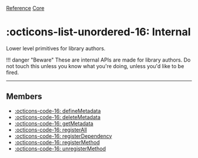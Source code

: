 <div class="ompdoc-reference-breadcrumbs">
<a href="../../">Reference</a>
<a href="../">Core</a>
</div>

# :octicons-list-unordered-16: Internal

Lower level primitives for library authors.

!!! danger "Beware"
    These are internal APIs are made for library authors. Do not touch this unless you
    know what you're doing, unless you'd like to be fired.

---

## Members

- [:octicons-code-16: defineMetadata](define-metadata.md)
- [:octicons-code-16: deleteMetadata](delete-metadata.md)
- [:octicons-code-16: getMetadata](get-metadata.md)
- [:octicons-code-16: registerAll](register-all.md)
- [:octicons-code-16: registerDependency](register-dependency.md)
- [:octicons-code-16: registerMethod](register-method.md)
- [:octicons-code-16: unregisterMethod](unregister-method.md)
